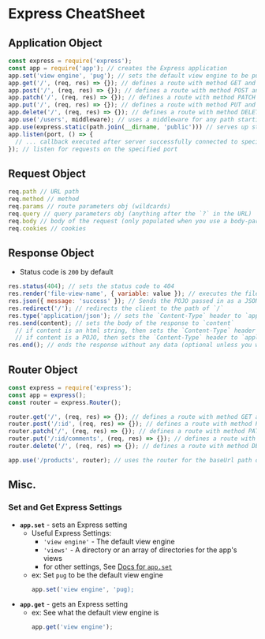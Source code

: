 # Express CheatSheet

## Application Object

```javascript
const express = require('express');
const app = require('app'); // creates the Express application
app.set('view engine', 'pug'); // sets the default view engine to be pug
app.get('/', (req, res) => {}); // defines a route with method GET and path of '/'
app.post('/', (req, res) => {}); // defines a route with method POST and path of '/'
app.patch('/', (req, res) => {}); // defines a route with method PATCH and path of '/'
app.put('/', (req, res) => {}); // defines a route with method PUT and path of '/'
app.delete('/', (req, res) => {}); // defines a route with method DELETE and path of '/'
app.use('/users', middleware); // uses a middleware for any path starting with `/users` (first argument is optional)
app.use(express.static(path.join(__dirname, 'public'))) // serves up static files in the `/public` directory
app.listen(port, () => {
  // ... callback executed after server successfully connected to specified port
}); // listen for requests on the specified port
```

## Request Object

```javascript
req.path // URL path
req.method // method
req.params // route parameters obj (wildcards)
req.query // query parameters obj (anything after the `?` in the URL)
req.body // body of the request (only populated when you use a body-parser middleware)
req.cookies // cookies
```

## Response Object

- Status code is `200` by default

```javascript
res.status(404); // sets the status code to 404
res.render('file-view-name', { variable: value }); // executes the file with the variables and sends the result, HTML string, to the client (variables object is optional)
res.json({ message: 'success' }); // Sends the POJO passed in as a JSON response with `Content-Type` header set to `application/json`
res.redirect('/'); // redirects the client to the path of `/`
res.type('application/json'); // sets the `Content-Type` header to `application/json`
res.send(content); // sets the body of the response to `content`
  // if content is an html string, then sets the `Content-Type` header to `text/html`
  // if content is a POJO, then sets the `Content-Type` header to `application/json`
res.end(); // ends the response without any data (optional unless you want to send without data)
```

## Router Object

```javascript
const express = require('express');
const app = express();
const router = express.Router();

router.get('/', (req, res) => {}); // defines a route with method GET and path of '/products'
router.post('/:id', (req, res) => {}); // defines a route with method POST and path of '/products/:id'
router.patch('/', (req, res) => {}); // defines a route with method PATCH and path of '/products'
router.put('/:id/comments', (req, res) => {}); // defines a route with method PUT and path of '/products/:id/comments'
router.delete('/', (req, res) => {}); // defines a route with method DELETE and path of '/products'

app.use('/products', router); // uses the router for the baseUrl path of `/products`
```

## Misc.

### Set and Get Express Settings

- **`app.set`** - sets an Express setting
    - Useful Express Settings:
        - `'view engine'` - The default view engine
        - `'views'` - A directory or an array of directories for the app's views
        - for other settings, See [Docs for `app.set`]
    - ex: Set `pug` to be the default view engine
      ```javascript
      app.set('view engine', 'pug);
      ```
- **`app.get`** - gets an Express setting
    - ex: See what the default view engine is
      ```javascript
      app.get('view engine');
      ```

[Docs for `app.set`]: https://expressjs.com/en/api.html#app.set